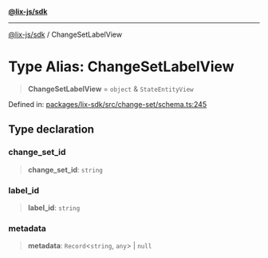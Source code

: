 [**@lix-js/sdk**](../README.md)

***

[@lix-js/sdk](../README.md) / ChangeSetLabelView

# Type Alias: ChangeSetLabelView

> **ChangeSetLabelView** = `object` & `StateEntityView`

Defined in: [packages/lix-sdk/src/change-set/schema.ts:245](https://github.com/opral/monorepo/blob/3bcc1f95be292671fbdc30a84e807512030f233b/packages/lix-sdk/src/change-set/schema.ts#L245)

## Type declaration

### change\_set\_id

> **change\_set\_id**: `string`

### label\_id

> **label\_id**: `string`

### metadata

> **metadata**: `Record`\<`string`, `any`\> \| `null`
